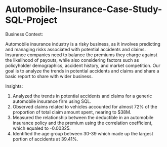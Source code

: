 # Automobile-Insurance-Case-Study-SQL-Project

Business Context:

Automobile insurance industry is a risky business, as it involves predicting and managing risks associated with potential accidents and claims. Insurance companies need to balance the premiums they charge against the likelihood of payouts, while also considering factors such as policyholder demographics, accident history, and market competition.
Our goal is to analyze the trends in potential accidents and claims and share a basic report to share with wider business.

Insights:
1. Analyzed the trends in potential accidents and claims for a generic automobile insurance firm using SQL.
2. Observed claims related to vehicles accounted for almost 72% of the proportion of total claim amount spent, nearing to $38M.
3. Measured the relationship between the deductible in an automobile insurance policy and the premium using the correlation coefficient, which equaled to -0.00325.
4. Identified the age group between 30-39 which made up the largest portion of accidents at 39.41%.
